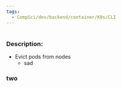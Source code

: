 ```yaml
---
tags:
  - CompSci/dev/backend/container/K8s/CLI
---
```

# 
### Description:
- Evict pods from nodes
	- sad
### two
